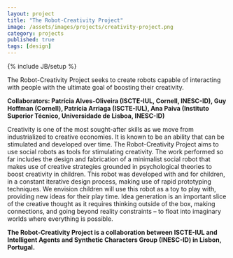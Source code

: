 ```yaml
---
layout: project
title: "The Robot-Creativity Project"
image: /assets/images/projects/creativity-project.png
category: projects
published: true
tags: [design]
---
```

{% include JB/setup %}

The Robot-Creativity Project seeks to create robots capable of interacting with people with the ultimate goal of boosting their creativity.

<!--more-->

**Collaborators: Patrícia Alves-Oliveira (ISCTE-IUL, Cornell, INESC-ID), Guy Hoffman (Cornell), Patrícia Arriaga (ISCTE-IUL), Ana Paiva (Instituto Superior Técnico, Universidade de Lisboa, INESC-ID)**

Creativity is one of the most sought-after skills as we move from industrialized to creative economies. It is known to be an ability that can be stimulated and developed over time. The Robot-Creativity Project aims to use social robots as tools for stimulating creativity. The work performed so far includes the design and fabrication of a minimalist social robot that makes use of creative strategies grounded in psychological theories to boost creativity in children. This robot was developed with and for children, in a constant iterative design process, making use of rapid prototyping techniques. We envision children will use this robot as a toy to play with, providing new ideas for their play time. Idea generation is an important slice of the creative thought as it requires thinking outside of the box, making connections, and going beyond reality constraints – to float into imaginary worlds where everything is possible.

**The Robot-Creativity Project is a collaboration between ISCTE-IUL and Intelligent Agents and Synthetic Characters Group (INESC-ID) in Lisbon, Portugal.**





